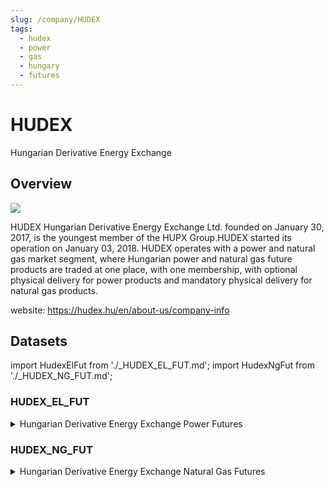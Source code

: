 ```yaml
---
slug: /company/HUDEX
tags:
  - hudex
  - power
  - gas
  - hungary
  - futures
---
```


HUDEX
============================================================

Hungarian Derivative Energy Exchange

## Overview

![](/img/data/hudex.svg)

HUDEX Hungarian Derivative Energy Exchange Ltd. founded on January 30, 2017, is the youngest member of the HUPX Group.HUDEX started its operation on January 03, 2018. HUDEX operates with a power and natural gas market segment, where Hungarian power and natural gas future products are traded at one place, with one membership, with optional physical delivery for power products and mandatory physical delivery for natural gas products.

website: https://hudex.hu/en/about-us/company-info

## Datasets
import HudexElFut from './_HUDEX_EL_FUT.md';
import HudexNgFut from './_HUDEX_NG_FUT.md';

### HUDEX_EL_FUT
<details>
<summary>Hungarian Derivative Energy Exchange Power Futures</summary>
<HudexElFut />
</details>

### HUDEX_NG_FUT
<details>
<summary>Hungarian Derivative Energy Exchange Natural Gas Futures</summary>
<HudexNgFut />
</details>
